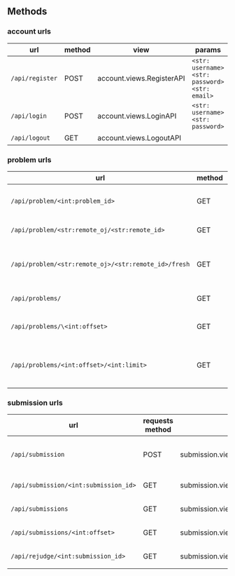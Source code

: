 ## Methods

### account urls

| url | method | view | params | description |
| --- | --- | --- | --- | --- |
| `/api/register` | POST | account.views.RegisterAPI | `<str: username> <str: password> <str: email>` | 注册 |
| `/api/login` | POST | account.views.LoginAPI | `<str: username> <str: password>` | 登录 |
| `/api/logout` | GET | account.views.LogoutAPI| | 退出登录 |

### problem urls

| url | method | view | params | description |
| --- | --- | --- | --- | --- |
| `/api/problem/<int:problem_id>` | GET | problem.views.ProblemLocalAPI | | 获取服务器上面已经缓存的题目 |  
| `/api/problem/<str:remote_oj/<str:remote_id>` | GET | problem.views.ProblemRemoteAPI | | 从服务器上面获取题目 |
| `/api/problem/<str:remote_oj>/<str:remote_id>/fresh` | GET | problem.views.ProblemRemoteAPI | | 从源OJ上面更新服务器上面已经缓存的题目 |
| `/api/problems/` | GET | problem.views.ProblemListAPI | | 获取题目列表 |
| `/api/problems/\<int:offset>` | GET | problem.views.ProblemListAPI | | 获取题目列表，偏移offset |
| `/api/problems/<int:offset>/<int:limit>` | GET | problem.views.ProblemListAPI | | 获取题目列表，偏移offset，每一页limit |

### submission urls
| url | requests method | view | params | description |
| --- | --- | --- | --- | --- |
| `/api/submission` | POST | submission.views.SubmissionAPI | `<int: problem_id> <str: code> <str: language>` | 提交代码 |
| `/api/submission/<int:submission_id>` | GET | submission.views.SubmissionShowAPI | | 获取提交的代码 |
| `/api/submissions` | GET | submission.views.SubmissionListAPI | | 获取提交列表 |
| `/api/submissions/<int:offset>` | GET | submission.views.SubmissionListAPI | | 获取提交列表 |
| `/api/rejudge/<int:submission_id>` | GET | submission.views.RejudgeAPI | | 重新提交代码 |
